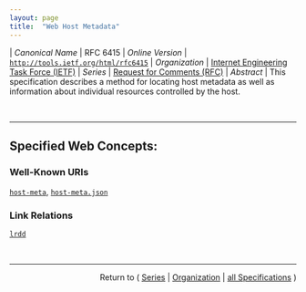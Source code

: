 ```yaml
---
layout: page
title:  "Web Host Metadata"
---
```


| *Canonical Name* | RFC 6415
| *Online Version* | [`http://tools.ietf.org/html/rfc6415`](http://tools.ietf.org/html/rfc6415)
| *Organization* | [Internet Engineering Task Force (IETF)](..  "List of specification series by this organization")
| *Series* | [Request for Comments (RFC)](.  "List of specifications in this series")
| *Abstract* | This specification describes a method for locating host metadata as well as information about individual resources controlled by the host.

<br/>
<hr/>

## Specified Web Concepts:

### Well-Known URIs

[`host-meta`](/concepts/well-known-uri/host-meta "The client obtains the host-meta document for a given host by sending an HTTP or an HTTPS GET request to the host for the &#34;/.well-known/host-meta&#34; path."), [`host-meta.json`](/concepts/well-known-uri/host-meta.json "Alternatively, the client MAY request a JRD representation by requesting the &#34;host-meta.json&#34; well-known document, by making a GET request for &#34;/.well-known/host-meta.json&#34;, following the same process used for &#34;/.well-known/host-meta&#34;.")

### Link Relations

[`lrdd`](/concepts/link-relation/lrdd "LRDD documents are linked to resources or host-meta documents using link templates with the &#34;lrdd&#34; relation type.")



<br/>
<hr/>

<p style="text-align: right">Return to ( <a href="./">Series</a> | <a href="../">Organization</a> | <a href="../../">all Specifications</a> )</p>